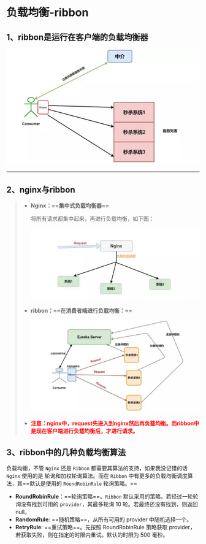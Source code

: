 # 负载均衡-ribbon



## 1、ribbon是运行在客户端的负载均衡器

![img](../PicSource/640-20200107152249120.jpeg)



------

## 2、nginx与ribbon

> - **Nginx：==集中式负载均衡器==**
>
>   将所有请求都集中起来，再进行负载均衡，如下图：
>
>   ![img](../PicSource/640-20200107152445636.jpeg)
>
> - **ribbon：==在消费者端进行负载均衡：==**
>
>   ![img](../PicSource/640-20200107152515068.jpeg)
>
> - **<font color='red'>注意：nginx中，request先进入到nginx然后再负载均衡。而ribbon中是现在客户端进行负载均衡后，才进行请求。</font>**



## 3、ribbon中的几种负载均衡算法

负载均衡，不管 `Nginx` 还是 `Ribbon` 都需要其算法的支持，如果我没记错的话 `Nginx` 使用的是 轮询和加权轮询算法。而在 `Ribbon` 中有更多的负载均衡调度算法，其==默认是使用的 `RoundRobinRule` 轮询策略。==

- **RoundRobinRule**：==轮询策略==。`Ribbon` 默认采用的策略。若经过一轮轮询没有找到可用的 `provider`，其最多轮询 10 轮。若最终还没有找到，则返回 null。
- **RandomRule**: ==随机策略==，从所有可用的 provider 中随机选择一个。
- **RetryRule**: ==重试策略==。先按照 RoundRobinRule 策略获取 provider，若获取失败，则在指定的时限内重试。默认的时限为 500 毫秒。
